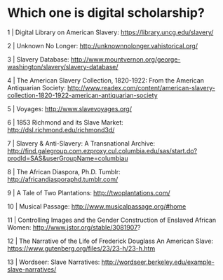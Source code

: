 # Which one is digital scholarship?
1 | Digital Library on American Slavery: https://library.uncg.edu/slavery/

2 | Unknown No Longer: http://unknownnolonger.vahistorical.org/

3 |  Slavery Database: http://www.mountvernon.org/george-washington/slavery/slavery-database/

4 | The American Slavery Collection, 1820-1922: From the American Antiquarian Society: http://www.readex.com/content/american-slavery-collection-1820-1922-american-antiquarian-society

5 | Voyages: http://www.slavevoyages.org/

6 | 1853 Richmond and its Slave Market: http://dsl.richmond.edu/richmond3d/

7 | Slavery & Anti-Slavery: A Transnational Archive: http://find.galegroup.com.ezproxy.cul.columbia.edu/sas/start.do?prodId=SAS&userGroupName=columbiau

8 | The African Diaspora, Ph.D. Tumblr: http://africandiasporaphd.tumblr.com/

9 | A Tale of Two Plantations: http://twoplantations.com/

10 | Musical Passage: http://www.musicalpassage.org/#home

11 | Controlling Images and the Gender Construction of Enslaved African Women: http://www.jstor.org/stable/3081907?

12 | The Narrative of the Life of Frederick Douglass An American Slave: https://www.gutenberg.org/files/23/23-h/23-h.htm

13 | Wordseer: Slave Narratives: http://wordseer.berkeley.edu/example-slave-narratives/
